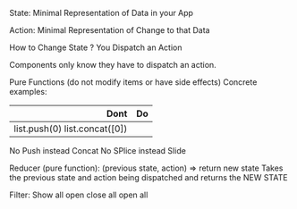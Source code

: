 
State: Minimal Representation of Data in your App

Action: Minimal Representation of Change to that Data

How to Change State ? 
You Dispatch an Action

Components only know they have to dispatch an action. 


Pure Functions (do not modify items or have side effects)
Concrete examples: 


| Dont           | Do           |
| ---------------:|:-------------:|
| list.push(0)    list.concat([0])
No Push instead Concat
No SPlice instead Slide 




Reducer (pure function): (previous state, action) => return new state
Takes the previous state and action being dispatched and returns the NEW STATE



Filter: Show all open
close all
open all

